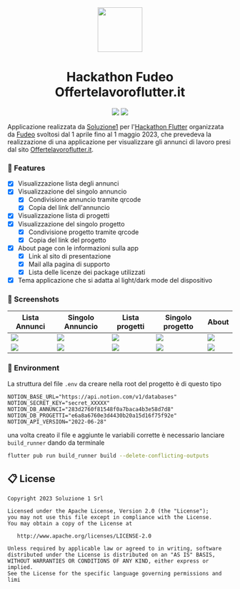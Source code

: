 <div align="center">
  <img src="assets/appicon/icon.png" width= 100>
  <h1>Hackathon Fudeo Offertelavoroflutter.it</h1>
  <p align="center">
  <a href="https://dart.dev/"><img src="https://img.shields.io/badge/Dart-0175C2?style=for-the-badge&logo=dart&logoColor=white"></a>
  <a href="https://flutter.dev/"><img src="https://img.shields.io/badge/Flutter-02569B?style=for-the-badge&logo=flutter&logoColor=white"></a>
  </p>
</div>

Applicazione realizzata da [Soluzione1](https://www.soluzione1.it/) per l'[Hackathon Flutter](https://www.fudeo.it/blog/hackathon-flutter-offertelavoroflutter) organizzata da [Fudeo](https://www.fudeo.it/) svoltosi dal 1 aprile fino al 1 maggio 2023, che prevedeva la realizzazione di una applicazione per visualizzare gli annunci di lavoro presi dal sito [Offertelavoroflutter.it](https://offertelavoroflutter.it/).

### 💎 Features

* [X] Visualizzazione lista degli annunci
* [X] Visualizzazione del singolo annuncio
  * [X] Condivisione annuncio tramite qrcode
  * [X] Copia del link dell'annuncio
* [X] Visualizzazione lista di progetti
* [X] Visualizzazione del singolo progetto
  * [X] Condivisione progetto tramite qrcode
  * [X] Copia del link del progetto
* [X] About page con le informazioni sulla app
  * [X] Link al sito di presentazione
  * [X] Mail alla pagina di supporto
  * [X] Lista delle licenze dei package utilizzati
* [X] Tema applicazione che si adatta al light/dark mode del dispositivo

### 📱 Screenshots

| Lista Annunci | Singolo Annuncio | Lista progetti | Singolo progetto | About |  
|-|-|-|-|-|
| <img src="screenshots/lista_annunci.png"> | <img src="screenshots/single_annuncio.png"> | <img src="screenshots/lista_progetti.png"> | <img src="screenshots/single_progetto.png"> |<img src="screenshots/about.png"> | 
| <img src="screenshots/lista_annunci_dark.png"> | <img src="screenshots/single_annuncio_dark.png"> | <img src="screenshots/lista_progetti_dark.png"> | <img src="screenshots/single_progetto_dark.png"> |<img src="screenshots/about_dark.png"> | 


### 🧬 Environment

La struttura del file `.env` da creare nella root del progetto è di questo tipo

```env
NOTION_BASE_URL="https://api.notion.com/v1/databases"
NOTION_SECRET_KEY="secret_XXXXX"
NOTION_DB_ANNUNCI="283d2760f81548f0a7baca4b3e58d7d8"
NOTION_DB_PROGETTI="e6a8a6760e3d4430b20a15d16f75f92e"
NOTION_API_VERSION="2022-06-28"
```

una volta creato il file e aggiunte le variabili corrette è necessario lanciare `build_runner` dando da terminale

```bash
flutter pub run build_runner build --delete-conflicting-outputs
```

## 📋 License

```
Copyright 2023 Soluzione 1 Srl

Licensed under the Apache License, Version 2.0 (the "License");
you may not use this file except in compliance with the License.
You may obtain a copy of the License at

   http://www.apache.org/licenses/LICENSE-2.0

Unless required by applicable law or agreed to in writing, software
distributed under the License is distributed on an "AS IS" BASIS,
WITHOUT WARRANTIES OR CONDITIONS OF ANY KIND, either express or implied.
See the License for the specific language governing permissions and
limi